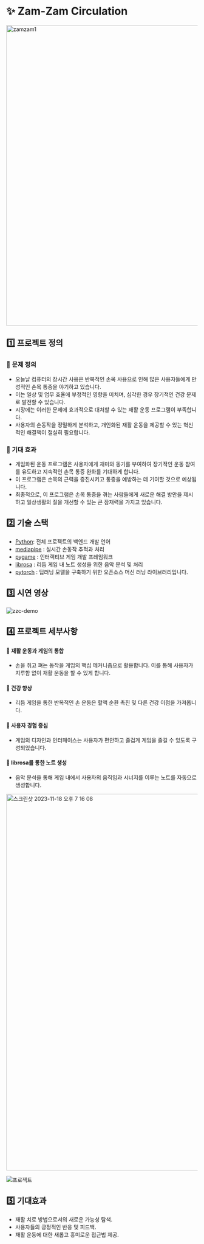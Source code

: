 # ✨ Zam-Zam Circulation
<img width="790" alt="zamzam1" src="https://github.com/ing970/Hand_Tracking_Game/assets/120775224/2d700ee3-db73-4644-9535-644c0d3056f8">


## 1️⃣ 프로젝트 정의

### 📍 문제 정의
- 오늘날 컴퓨터의 장시간 사용은 반복적인 손목 사용으로 인해 많은 사용자들에게 만성적인 손목 통증을 야기하고 있습니다.
- 이는 일상 및 업무 효율에 부정적인 영향을 미치며, 심각한 경우 장기적인 건강 문제로 발전할 수 있습니다.
- 시장에는 이러한 문제에 효과적으로 대처할 수 있는 재활 운동 프로그램이 부족합니다.
- 사용자의 손동작을 정밀하게 분석하고, 개인화된 재활 운동을 제공할 수 있는 혁신적인 해결책이 절실히 필요합니다.

### 📍 기대 효과
- 게임화된 운동 프로그램은 사용자에게 재미와 동기를 부여하여 장기적인 운동 참여를 유도하고 지속적인 손목 통증 완화를 기대하게 합니다.
- 이 프로그램은 손목의 근력을 증진시키고 통증을 예방하는 데 기여할 것으로 예상됩니다.
- 최종적으로, 이 프로그램은 손목 통증을 겪는 사람들에게 새로운 해결 방안을 제시하고 일상생활의 질을 개선할 수 있는 큰 잠재력을 가지고 있습니다.

## 2️⃣ 기술 스택
- [Python](https://www.python.org/): 전체 프로젝트의 백엔드 개발 언어
- [mediapipe](https://google.github.io/mediapipe/) : 실시간 손동작 추적과 처리
- [pygame](https://www.pygame.org/) : 인터랙티브 게임 개발 프레임워크
- [librosa](https://librosa.org/) : 리듬 게임 내 노트 생성을 위한 음악 분석 및 처리
- [pytorch](https://pytorch.org/) : 딥러닝 모델을 구축하기 위한 오픈소스 머신 러닝 라이브러리입니다.

  
## 3️⃣ 시연 영상
![zzc-demo](https://user-images.githubusercontent.com/71575861/227396803-47c1a603-ac0b-413d-9d8e-a151b54a29dc.gif)

## 4️⃣ 프로젝트 세부사항
#### 📍 재활 운동과 게임의 통합
- 손을 쥐고 펴는 동작을 게임의 핵심 메커니즘으로 활용합니다. 이를 통해 사용자가 지루함 없이 재활 운동을 할 수 있게 합니다.
#### 📍 건강 향상
- 리듬 게임을 통한 반복적인 손 운동은 혈액 순환 촉진 및 다른 건강 이점을 가져옵니다.
#### 📍 사용자 경험 중심
- 게임의 디자인과 인터페이스는 사용자가 편안하고 즐겁게 게임을 즐길 수 있도록 구성되었습니다.
#### 📍 librosa를 통한 노트 생성
- 음악 분석을 통해 게임 내에서 사용자의 움직임과 시너지를 이루는 노트를 자동으로 생성합니다.
<img width="990" alt="스크린샷 2023-11-18 오후 7 16 08" src="https://github.com/ing970/Hand_Tracking_Game/assets/120775224/7c6e92dd-67ae-4328-a146-1c6c2e8a8b24">


![프로젝트](https://github.com/ing970/Hand_Tracking_Game/assets/120775224/3cbbc9cc-cfd7-4ae0-a679-b79e205f16f0)


## 5️⃣ 기대효과
- 재활 치료 방법으로서의 새로운 가능성 탐색.
- 사용자들의 긍정적인 반응 및 피드백.
- 재활 운동에 대한 새롭고 흥미로운 접근법 제공.




